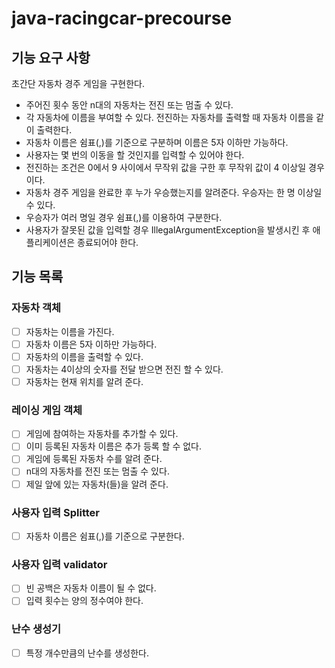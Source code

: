 # java-racingcar-precourse

## 기능 요구 사항
초간단 자동차 경주 게임을 구현한다.
- 주어진 횟수 동안 n대의 자동차는 전진 또는 멈출 수 있다.
- 각 자동차에 이름을 부여할 수 있다. 전진하는 자동차를 출력할 때 자동차 이름을 같이 출력한다.
- 자동차 이름은 쉼표(,)를 기준으로 구분하며 이름은 5자 이하만 가능하다.
- 사용자는 몇 번의 이동을 할 것인지를 입력할 수 있어야 한다.
- 전진하는 조건은 0에서 9 사이에서 무작위 값을 구한 후 무작위 값이 4 이상일 경우이다.
- 자동차 경주 게임을 완료한 후 누가 우승했는지를 알려준다. 우승자는 한 명 이상일 수 있다.
- 우승자가 여러 명일 경우 쉼표(,)를 이용하여 구분한다.
- 사용자가 잘못된 값을 입력할 경우 IllegalArgumentException을 발생시킨 후 애플리케이션은 종료되어야 한다.

## 기능 목록
### 자동차 객체
- [ ] 자동차는 이름을 가진다.
- [ ] 자동차 이름은 5자 이하만 가능하다.
- [ ] 자동차의 이름을 출력할 수 있다.
- [ ] 자동차는 4이상의 숫자를 전달 받으면 전진 할 수 있다.
- [ ] 자동차는 현재 위치를 알려 준다.

### 레이싱 게임 객체
- [ ] 게임에 참여하는 자동차를 추가할 수 있다.
- [ ] 이미 등록된 자동차 이름은 추가 등록 할 수 없다.
- [ ] 게임에 등록된 자동차 수를 알려 준다.
- [ ] n대의 자동차를 전진 또는 멈출 수 있다.
- [ ] 제일 앞에 있는 자동차(들)을 알려 준다.

### 사용자 입력 Splitter
- [ ] 자동차 이름은 쉼표(,)를 기준으로 구분한다.

### 사용자 입력 validator
- [ ] 빈 공백은 자동차 이름이 될 수 없다.
- [ ] 입력 횟수는 양의 정수여야 한다.

### 난수 생성기
- [ ] 특정 개수만큼의 난수를 생성한다.